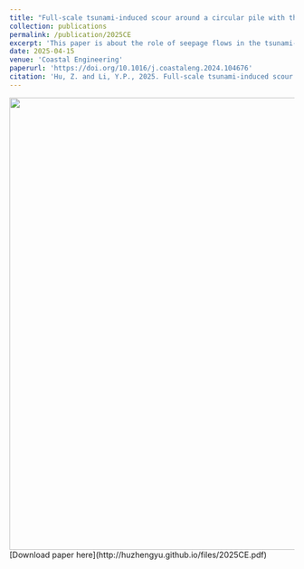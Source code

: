 ```yaml
---
title: "Full-scale tsunami-induced scour around a circular pile with three-dimensional seepage"
collection: publications
permalink: /publication/2025CE
excerpt: 'This paper is about the role of seepage flows in the tsunami-induced scour.'
date: 2025-04-15
venue: 'Coastal Engineering'
paperurl: 'https://doi.org/10.1016/j.coastaleng.2024.104676'
citation: 'Hu, Z. and Li, Y.P., 2025. Full-scale tsunami-induced scour around a circular pile with three-dimensional seepage. <i>Coast. Eng.</i>, 197: 104676.'
---
```

<div align=center><img src="http://huzhengyu.github.io/images/2025CE.jpg" width = 800></div>

<div text-align=center>[Download paper here](http://huzhengyu.github.io/files/2025CE.pdf)</div>